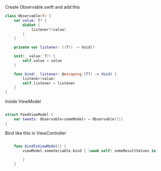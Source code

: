 Create Observable.swift and add this
```swift
class Observable<T> {
    var value: T? {
        didSet {
            listener?(value)
        }
    }

    private var listener: ((T?) -> Void)?

    init(_ value: T?) {
        self.value = value
    }

    func bind(_ listener: @escaping (T?) -> Void) {
        listener(value)
        self.listener = listener
    }
}


```

Inside ViewModel
```swift

struct FeedViewModel {
    var tweets: Observable<someModel> = Observable([])
}

```

Bind like this in ViewController
```swift

    func bindToViewModel() {
        viewModel.someVariable.bind { [weak self] someResultValues in
  
        }
    }

```
